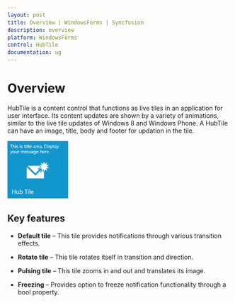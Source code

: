 ```yaml
---
layout: post
title: Overview | WindowsForms | Syncfusion
description: overview
platform: WindowsForms
control: HubTile
documentation: ug
---
```


# Overview

HubTile is a content control that functions as live tiles in an application for user interface. Its content updates are shown by a variety of animations, similar to the live tile updates of Windows 8 and Windows Phone. A HubTile can have an image, title, body and footer for updation in the tile.

 ![loadimage](Overview_images/Overview_img1.png)
 
## Key features

* **Default tile** –  This tile provides notifications through various transition effects.

* **Rotate tile** –  This tile rotates itself in transition and direction.

* **Pulsing tile** – This tile zooms in and out and translates its image.

* **Freezing** – Provides option to freeze notification functionality through a bool property.